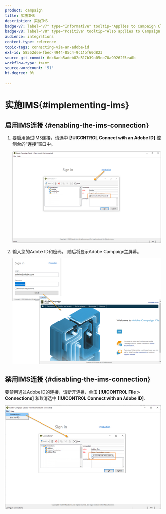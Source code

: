 ```yaml
---
product: campaign
title: 实施IMS
description: 实施IMS
badge-v7: label="v7" type="Informative" tooltip="Applies to Campaign Classic v7"
badge-v8: label="v8" type="Positive" tooltip="Also applies to Campaign v8"
audience: integrations
content-type: reference
topic-tags: connecting-via-an-adobe-id
exl-id: 58552d6e-fbed-4944-85c4-9c14bf60d823
source-git-commit: 6dc6aeb5adeb82d527b39a05ee70a9926205ea0b
workflow-type: tm+mt
source-wordcount: '51'
ht-degree: 0%

---
```


# 实施IMS{#implementing-ims}



## 启用IMS连接 {#enabling-the-ims-connection}

1. 要启用通过IMS连接，请选中 **[!UICONTROL Connect with an Adobe ID]** 控制台的“连接”窗口中。

   ![](assets/ims_1.png)

1. 输入您的Adobe ID和密码。 随后将显示Adobe Campaign主屏幕。

   ![](assets/ims_2.png)

## 禁用IMS连接 {#disabling-the-ims-connection}

要禁用通过Adobe ID的连接，请断开连接，单击 **[!UICONTROL File > Connections]** 和取消选中 **[!UICONTROL Connect with an Adobe ID]**.

![](assets/ims_4.png)

